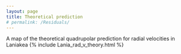 ```yaml
---
layout: page
title: Theoretical prediction
# permalink: /Residuals/
---
```


A map of the theoretical quadrupolar prediction for radial velocities in Laniakea {% include Lania_rad_v_theory.html %}